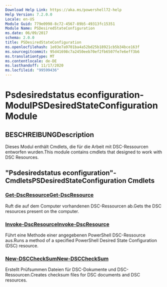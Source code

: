 ```yaml
---
Download Help Link: https://aka.ms/powershell72-help
Help Version: 7.2.0.0
Locale: en-US
Module Guid: 779e0998-8c72-4567-89b5-49313fc15351
Module Name: PSDesiredStateConfiguration
ms.date: 06/09/2017
schema: 2.0.0
title: PSDesiredStateConfiguration
ms.openlocfilehash: 1e03e7a9701ba4a52bd25b18921cb5b34bce163f
ms.sourcegitcommit: 95d41698c7a2450eeb70ef2fb6507fe7e6eff3b6
ms.translationtype: MT
ms.contentlocale: de-DE
ms.lasthandoff: 11/17/2020
ms.locfileid: "99599436"
---
```

# <span data-ttu-id="06c63-102">Psdesiredstatus econfiguration-Modul</span><span class="sxs-lookup"><span data-stu-id="06c63-102">PSDesiredStateConfiguration Module</span></span>

## <span data-ttu-id="06c63-103">BESCHREIBUNG</span><span class="sxs-lookup"><span data-stu-id="06c63-103">Description</span></span>
<span data-ttu-id="06c63-104">Dieses Modul enthält Cmdlets, die für die Arbeit mit DSC-Ressourcen entworfen wurden.</span><span class="sxs-lookup"><span data-stu-id="06c63-104">This module contains cmdlets that designed to work with DSC Resources.</span></span>

## <span data-ttu-id="06c63-105">"Psdesiredstatus econfiguration"-Cmdlets</span><span class="sxs-lookup"><span data-stu-id="06c63-105">PSDesiredStateConfiguration Cmdlets</span></span>

### [<span data-ttu-id="06c63-106">Get-DscResource</span><span class="sxs-lookup"><span data-stu-id="06c63-106">Get-DscResource</span></span>](Get-DscResource.md)
<span data-ttu-id="06c63-107">Ruft die auf dem Computer vorhandenen DSC-Ressourcen ab.</span><span class="sxs-lookup"><span data-stu-id="06c63-107">Gets the DSC resources present on the computer.</span></span>

### [<span data-ttu-id="06c63-108">Invoke-DscResource</span><span class="sxs-lookup"><span data-stu-id="06c63-108">Invoke-DscResource</span></span>](Invoke-DscResource.md)
<span data-ttu-id="06c63-109">Führt eine Methode einer angegebenen PowerShell DSC-Ressource aus.</span><span class="sxs-lookup"><span data-stu-id="06c63-109">Runs a method of a specified PowerShell Desired State Configuration (DSC) resource.</span></span>

### [<span data-ttu-id="06c63-110">New-DSCCheckSum</span><span class="sxs-lookup"><span data-stu-id="06c63-110">New-DSCCheckSum</span></span>](New-DSCCheckSum.md)
<span data-ttu-id="06c63-111">Erstellt Prüfsummen Dateien für DSC-Dokumente und DSC-Ressourcen.</span><span class="sxs-lookup"><span data-stu-id="06c63-111">Creates checksum files for DSC documents and DSC resources.</span></span>
